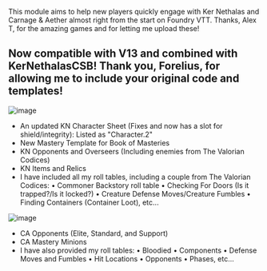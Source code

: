 This module aims to help new players quickly engage with Ker Nethalas and Carnage & Aether almost right from the start on Foundry VTT. Thanks, Alex T, for the amazing games and for letting me upload these!

Now compatible with V13 and combined with KerNethalasCSB! Thank you, Forelius, for allowing me to include your original code and templates!
-----
![image](https://github.com/user-attachments/assets/9288dd49-210d-4ffb-8fb1-d78a9f508231)
- An updated KN Character Sheet (Fixes and now has a slot for shield/integrity): Listed as "Character.2"
- New Mastery Template for Book of Masteries
- KN Opponents and Overseers (Including enemies from The Valorian Codices)
- KN Items and Relics
- I have included all my roll tables, including a couple from The Valorian Codices:
• Commoner Backstory roll table
• Checking For Doors (Is it trapped?/Is it locked?)
• Creature Defense Moves/Creature Fumbles
• Finding Containers (Container Loot), etc...

![image](https://github.com/user-attachments/assets/632a88ad-0600-4cd7-82bb-e10f4b62c650)
- CA Opponents (Elite, Standard, and Support)
- CA Mastery Minions
- I have also provided my roll tables:
• Bloodied
• Components
• Defense Moves and Fumbles
• Hit Locations
• Opponents
• Phases, etc...

